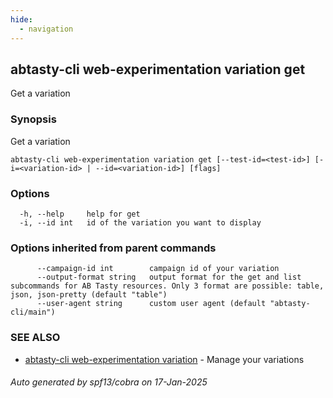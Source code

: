 ```yaml
---
hide:
  - navigation
---
```

## abtasty-cli web-experimentation variation get

Get a variation

### Synopsis

Get a variation

```
abtasty-cli web-experimentation variation get [--test-id=<test-id>] [-i=<variation-id> | --id=<variation-id>] [flags]
```

### Options

```
  -h, --help     help for get
  -i, --id int   id of the variation you want to display
```

### Options inherited from parent commands

```
      --campaign-id int        campaign id of your variation
      --output-format string   output format for the get and list subcommands for AB Tasty resources. Only 3 format are possible: table, json, json-pretty (default "table")
      --user-agent string      custom user agent (default "abtasty-cli/main")
```

### SEE ALSO

* [abtasty-cli web-experimentation variation](abtasty-cli_web-experimentation_variation.md)	 - Manage your variations

###### Auto generated by spf13/cobra on 17-Jan-2025
